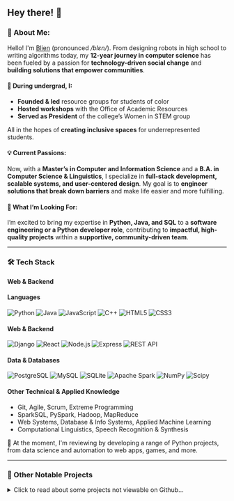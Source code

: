 ## Hey there! 👋 

### 💫 About Me:
Hello! I'm [Blien](https://www.linkedin.com/in/blien-habtu/) (pronounced _/blɛn/_). From designing robots in high school to writing algorithms today, my **12-year journey in computer science** has been fueled by a passion for **technology-driven social change** and **building solutions that empower communities**.  

#### 🌱 During undergrad, I:  
- **Founded & led** resource groups for students of color  
- **Hosted workshops** with the Office of Academic Resources  
- **Served as President** of the college’s Women in STEM group  

All in the hopes of **creating inclusive spaces** for underrepresented students.  

#### 💡 Current Passions:
Now, with a **Master’s in Computer and Information Science** and a **B.A. in Computer Science & Linguistics**, I specialize in **full-stack development, scalable systems, and user-centered design**. My goal is to **engineer solutions that break down barriers** and make life easier and more fulfilling.  

#### 🎯 What I’m Looking For: 
I’m excited to bring my expertise in **Python, Java, and SQL** to a **software engineering or a Python developer role**, contributing to **impactful, high-quality projects** within a **supportive, community-driven team**. 


---
### 🛠 Tech Stack  

#### **Web & Backend**  
#### **Languages**  
![Python](https://img.shields.io/badge/Python-3776AB?style=for-the-badge&logo=python&logoColor=white)  ![Java](https://img.shields.io/badge/Java-ED8B00?style=for-the-badge&logo=openjdk&logoColor=white)  ![JavaScript](https://img.shields.io/badge/JavaScript-F7DF1E?style=for-the-badge&logo=javascript&logoColor=black)  ![C++](https://img.shields.io/badge/C++-00599C?style=for-the-badge&logo=cplusplus&logoColor=white)  ![HTML5](https://img.shields.io/badge/html5-%23E34F26.svg?style=for-the-badge&logo=html5&logoColor=white) ![CSS3](https://img.shields.io/badge/css3-%231572B6.svg?style=for-the-badge&logo=css3&logoColor=white) 

#### **Web & Backend**  
![Django](https://img.shields.io/badge/Django-0C4B33?style=for-the-badge&logo=django&logoColor=white)  ![React](https://img.shields.io/badge/React-61DAFB?style=for-the-badge&logo=react&logoColor=black) ![Node.js](https://img.shields.io/badge/Node.js-43853D?style=for-the-badge&logo=node.js&logoColor=white)  ![Express](https://img.shields.io/badge/Express.js-000000?style=for-the-badge&logo=express&logoColor=white) ![REST API](https://img.shields.io/badge/RESTful_APIs-008080?style=for-the-badge) 

#### **Data & Databases**  
![PostgreSQL](https://img.shields.io/badge/PostgreSQL-336791?style=for-the-badge&logo=postgresql&logoColor=white)  ![MySQL](https://img.shields.io/badge/MySQL-4479A1?style=for-the-badge&logo=mysql&logoColor=white) ![SQLite](https://img.shields.io/badge/sqlite-%2307405e.svg?style=for-the-badge&logo=sqlite&logoColor=white)  ![Apache Spark](https://img.shields.io/badge/Apache%20Spark-E25A1C?style=for-the-badge&logo=apachespark&logoColor=white)  ![NumPy](https://img.shields.io/badge/numpy-4D77CF?style=for-the-badge&logo=numpy&logoColor=white) ![Scipy](https://img.shields.io/badge/SciPy-%230C55A5.svg?style=for-the-badge&logo=scipy&logoColor=%white)

#### **Other Technical & Applied Knowledge**  
- Git, Agile, Scrum, Extreme Programming  
- SparkSQL, PySpark, Hadoop, MapReduce  
- Web Systems, Database & Info Systems, Applied Machine Learning
- Computational Linguistics, Speech Recognition & Synthesis

🚀 At the moment, I'm reviewing by developing a range of Python projects, from data science and automation to web apps, games, and more.

---

### 📂 Other Notable Projects

<details>
<summary>Click to read about some projects not viewable on Github... </summary>
</br>

📌 **Gradual: Course Mapping Web App** *(🏆 1st place at Tri-College Hackathon)*  
Conceptualized and developed a **Django + PostgreSQL** web app to streamline academic planning, improving efficiency by **60%** for students and advisors. Collaborated with deans and institutional staff to design an advising module based on user needs. Secured **$20K in funding**, leading to a successful beta launch.   

📌 **Distributed Search Engine**  
Engineered a **scalable, cloud-based search engine** using **Apache Storm, Hadoop, AWS S3, DynamoDB, and Spark Java**. Designed a **Mercator-style crawler, TF-IDF retrieval engine, and PageRank algorithm**, processing **150K+ HTML documents**. Deployed on **Amazon EC2**, optimizing performance for **1,000+ concurrent requests**.  

📌 **Data-Driven Restaurant Success Analyzer**  
Analyzed **6.9M Yelp reviews & 150K+ businesses** using **Spark DataFrames & AWS S3**. Applied **PCA, decision trees, and k-means clustering** for predictive modeling, extracting insights to optimize restaurant recommendations.  

📌 **Microblogging & Streaming App**  
Built a **full-stack web app** with **Node.js, Express, React, and MongoDB**, featuring **livestream support & user authentication**. Implemented **Extreme Programming (XP) methodologies**, achieving **80%+ code coverage** with Jest, Selenium, and CI testing, reducing bug rate by **25%**.  
</details>

